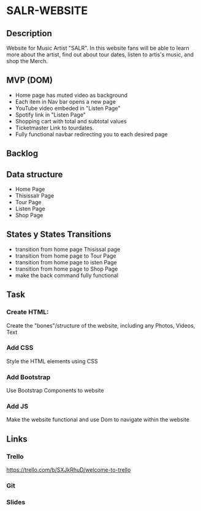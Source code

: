 # SALR-WEBSITE

## Description
Website for Music Artist "SALR". In this website fans will be able to learn more about the artist, find out about tour dates, listen to artis's music, and shop the Merch.   

## MVP (DOM)
- Home page has muted video as background
- Each item in Nav bar opens a new page
- YouTube video embeded in "Listen Page"
- Spotify link in "Listen Page"
- Shopping cart with total and subtotal values 
- Ticketmaster Link to tourdates.
- Fully functional navbar redirecting you to each desired page

## Backlog

## Data structure
- Home Page
- Thisissalr Page
- Tour Page
- Listen Page
- Shop Page 
## States y States Transitions
- transition from home page Thisissal page
- transition from home page to Tour Page
- transition from home page to isten Page
- transition from home page to Shop Page 
- make the back command fully functional

## Task
### Create HTML:
Create the "bones"/structure of the website, including any Photos, Videos, Text 
### Add CSS
Style the HTML elements using CSS
### Add Bootstrap
Use Bootstrap Components to website 
### Add JS 
Make the website functional and use Dom to navigate within the website
## Links
### Trello 
https://trello.com/b/SXJkRhuD/welcome-to-trello
### Git

### Slides
